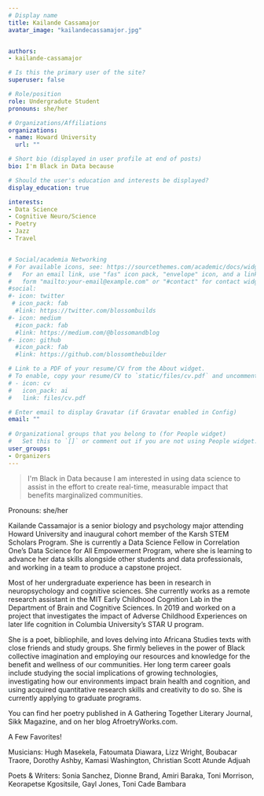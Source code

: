 ```yaml
---
# Display name
title: Kailande Cassamajor
avatar_image: "kailandecassamajor.jpg"


authors:
- kailande-cassamajor

# Is this the primary user of the site?
superuser: false

# Role/position
role: Undergradute Student
pronouns: she/her 

# Organizations/Affiliations
organizations:
- name: Howard University
  url: ""

# Short bio (displayed in user profile at end of posts)
bio: I'm Black in Data because 

# Should the user's education and interests be displayed?
display_education: true

interests:
- Data Science
- Cognitive Neuro/Science
- Poetry
- Jazz
- Travel 


# Social/academia Networking
# For available icons, see: https://sourcethemes.com/academic/docs/widgets/#icons
#   For an email link, use "fas" icon pack, "envelope" icon, and a link in the
#   form "mailto:your-email@example.com" or "#contact" for contact widget.
#social:
#- icon: twitter
 # icon_pack: fab
  #link: https://twitter.com/blossombuilds
#- icon: medium
  #icon_pack: fab
  #link: https://medium.com/@blossomandblog
#- icon: github
  #icon_pack: fab
  #link: https://github.com/blossomthebuilder

# Link to a PDF of your resume/CV from the About widget.
# To enable, copy your resume/CV to `static/files/cv.pdf` and uncomment the lines below.  
# - icon: cv
#   icon_pack: ai
#   link: files/cv.pdf

# Enter email to display Gravatar (if Gravatar enabled in Config)
email: ""
  
# Organizational groups that you belong to (for People widget)
#   Set this to `[]` or comment out if you are not using People widget.  
user_groups:
- Organizers
---
```

> I'm Black in Data because I am interested in using data science to assist in the effort to create real-time, measurable impact that benefits marginalized communities.  


Pronouns: she/her

Kailande Cassamajor is a senior biology and psychology major attending Howard University and inaugural cohort member of the Karsh STEM Scholars Program. She is currently a Data Science Fellow in Correlation One’s Data Science for All Empowerment Program, where she is learning to advance her data skills alongside other students and data professionals, and working in a team to produce a capstone project.

Most of her undergraduate experience has been in research in neuropsychology and cognitive sciences. She currently works as a remote research assistant in the MIT Early Childhood Cognition Lab in the Department of Brain and Cognitive Sciences. In 2019 and worked on a project that investigates the impact of Adverse Childhood Experiences on later life cognition in Columbia University’s STAR U program. 

She is a poet, bibliophile, and loves delving into Africana Studies texts with close friends and study groups. She firmly believes in the power of Black collective imagination and employing our resources and knowledge for the benefit and wellness of our communities. Her long term career goals include studying the social implications of growing technologies, investigating how our environments impact brain health and cognition, and using acquired quantitative research skills and creativity to do so. She is currently applying to graduate programs. 

You can find her poetry published in A Gathering Together Literary Journal, Sikk Magazine, and on her blog AfroetryWorks.com.

A Few Favorites! 

Musicians: Hugh Masekela, Fatoumata Diawara, Lizz Wright, Boubacar Traore, Dorothy Ashby, Kamasi Washington, Christian Scott Atunde Adjuah

Poets & Writers: Sonia Sanchez, Dionne Brand, Amiri Baraka, Toni Morrison, Keorapetse Kgositsile, Gayl Jones, Toni Cade Bambara


